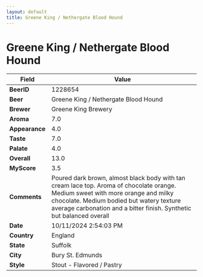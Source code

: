 ```yaml
---
layout: default
title: Greene King / Nethergate Blood Hound
---
```


# Greene King / Nethergate Blood Hound

| Field         | Value     |
|---------------|-----------|
| **BeerID** | 1228654 |
| **Beer** | Greene King / Nethergate Blood Hound |
| **Brewer** | Greene King Brewery |
| **Aroma** | 7.0 |
| **Appearance** | 4.0 |
| **Taste** | 7.0 |
| **Palate** | 4.0 |
| **Overall** | 13.0 |
| **MyScore** | 3.5 |
| **Comments** | Poured dark brown, almost black body with tan cream lace top.  Aroma of chocolate orange. Medium sweet with more orange and milky chocolate.  Medium bodied but watery texture average carbonation and a bitter finish.  Synthetic but balanced overall  |
| **Date** | 10/11/2024 2:54:03 PM |
| **Country** | England |
| **State** | Suffolk |
| **City** | Bury St. Edmunds |
| **Style** | Stout - Flavored / Pastry |
